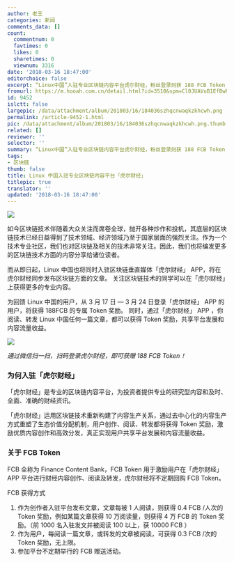 ```yaml
---
author: 老王
categories: 新闻
comments_data: []
count:
  commentnum: 0
  favtimes: 0
  likes: 0
  sharetimes: 0
  viewnum: 3316
date: '2018-03-16 18:47:00'
editorchoice: false
excerpt: “Linux中国”入驻专业区块链内容平台虎尔财经，粉丝登录则获 188 FCB Token 福利。从此，你的阅读、转发都有价值
fromurl: https://m.hooah.com.cn/detail.html?id=3510&spm=Cl0JUAVuB1EfBwRaBhQCWW8NFQhSVV1IAQBSW1cDAwAHU1JaDAcFUg4DAgAaD1NXBh0ABAkJGw1R
id: 9452
islctt: false
largepic: /data/attachment/album/201803/16/184036szhqcnwaqkzkhcwh.png
permalink: /article-9452-1.html
pic: /data/attachment/album/201803/16/184036szhqcnwaqkzkhcwh.png.thumb.jpg
related: []
reviewer: ''
selector: ''
summary: “Linux中国”入驻专业区块链内容平台虎尔财经，粉丝登录则获 188 FCB Token 福利。从此，你的阅读、转发都有价值
tags:
- 区块链
thumb: false
title: Linux 中国入驻专业区块链内容平台「虎尔财经」
titlepic: true
translator: ''
updated: '2018-03-16 18:47:00'
---
```


![](/data/attachment/album/201803/16/184036szhqcnwaqkzkhcwh.png)


如今区块链技术伴随着大众关注而席卷全球，抛开各种炒作和投机，其底层的区块链技术已经日益得到了技术领域、经济领域乃至于国家层面的强烈关注。作为一个技术专业社区，我们也对区块链及相关的技术非常关注。因此，我们也将编发更多的区块链技术方面的内容分享给诸位读者。


而从即日起，Linux 中国也将同时入驻区块链垂直媒体「虎尔财经」 APP，将在虎尔财经同步发布区块链方面的文章。 关注区块链技术的同学可以在「虎尔财经」上获得更多的专业内容。


为回馈 Linux 中国的用户，从 3 月 17 日 — 3 月 24 日登录「虎尔财经」 APP 的用户，将获得 188FCB 的专属 Token 奖励。 同时，通过「虎尔财经」 APP ，你阅读、转发 Linux 中国任何一篇文章，都可以获得 Token 奖励，共享平台发展和内容流量收益。


![](/data/attachment/album/201803/16/184550g6gpyry6rfdyz5zi.png)


*通过微信扫一扫，扫码登录虎尔财经，即可获赠 188 FCB Token！*


### 为何入驻「虎尔财经」


「虎尔财经」是专业的区块链内容平台，为投资者提供专业的研究型内容和及时、全面、准确的财经资讯。


「虎尔财经」运用区块链技术重新构建了内容生产关系，通过去中心化的内容生产方式重塑了生态价值分配机制，用户创作、阅读、转发都将获得 Token 奖励，激励优质内容创作和高效分发，真正实现用户共享平台发展和内容流量收益。


### 关于 FCB Token


FCB 全称为 Finance Content Bank，FCB Token 用于激励用户在「虎尔财经」 APP 平台进行财经内容创作、阅读及转发，虎尔财经将不定期回购 FCB Token。


FCB 获得方式


1. 作为创作者入驻平台发布文章，文章每被 1 人阅读，则获得 0.4 FCB /人次的 Token 奖励，例如某篇文章获得 10 万阅读量，则获得 4 万 FCB 的 Token 奖励。（前 1000 名入驻发文并被阅读 100 以上，获 10000 FCB ）
2. 作为用户，每阅读一篇文章，或转发的文章被阅读，可获得 0.3 FCB /次的 Token 奖励，无上限。
3. 参加平台不定期举行的 FCB 赠送活动。